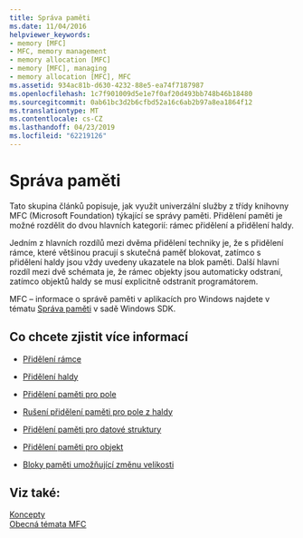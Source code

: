 ```yaml
---
title: Správa paměti
ms.date: 11/04/2016
helpviewer_keywords:
- memory [MFC]
- MFC, memory management
- memory allocation [MFC]
- memory [MFC], managing
- memory allocation [MFC], MFC
ms.assetid: 934ac81b-d630-4232-88e5-ea74f7187987
ms.openlocfilehash: 1c7f901009d5e1e7f0af20d493bb748b46b18480
ms.sourcegitcommit: 0ab61bc3d2b6cfbd52a16c6ab2b97a8ea1864f12
ms.translationtype: MT
ms.contentlocale: cs-CZ
ms.lasthandoff: 04/23/2019
ms.locfileid: "62219126"
---
```

# <a name="memory-management"></a>Správa paměti

Tato skupina článků popisuje, jak využít univerzální služby z třídy knihovny MFC (Microsoft Foundation) týkající se správy paměti. Přidělení paměti je možné rozdělit do dvou hlavních kategorií: rámec přidělení a přidělení haldy.

Jedním z hlavních rozdílů mezi dvěma přidělení techniky je, že s přidělení rámce, které většinou pracují s skutečná paměť blokovat, zatímco s přidělení haldy jsou vždy uvedeny ukazatele na blok paměti. Další hlavní rozdíl mezi dvě schémata je, že rámec objekty jsou automaticky odstraní, zatímco objektů haldy se musí explicitně odstranit programátorem.

MFC – informace o správě paměti v aplikacích pro Windows najdete v tématu [Správa paměti](/windows/desktop/memory/memory-management) v sadě Windows SDK.

## <a name="what-do-you-want-to-know-more-about"></a>Co chcete zjistit více informací

- [Přidělení rámce](../mfc/memory-management-frame-allocation.md)

- [Přidělení haldy](../mfc/memory-management-heap-allocation.md)

- [Přidělení paměti pro pole](../mfc/memory-management-examples.md)

- [Rušení přidělení paměti pro pole z haldy](../mfc/memory-management-examples.md)

- [Přidělení paměti pro datové struktury](../mfc/memory-management-examples.md)

- [Přidělení paměti pro objekt](../mfc/memory-management-examples.md)

- [Bloky paměti umožňující změnu velikosti](../mfc/memory-management-resizable-memory-blocks.md)

## <a name="see-also"></a>Viz také:

[Koncepty](../mfc/mfc-concepts.md)<br/>
[Obecná témata MFC](../mfc/general-mfc-topics.md)
